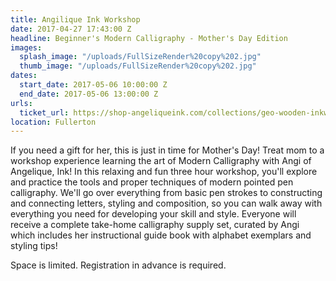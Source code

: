 ```yaml
---
title: Angilique Ink Workshop
date: 2017-04-27 17:43:00 Z
headline: Beginner's Modern Calligraphy - Mother's Day Edition
images:
  splash_image: "/uploads/FullSizeRender%20copy%202.jpg"
  thumb_image: "/uploads/FullSizeRender%20copy%202.jpg"
dates:
  start_date: 2017-05-06 10:00:00 Z
  end_date: 2017-05-06 13:00:00 Z
urls:
  ticket_url: https://shop-angeliqueink.com/collections/geo-wooden-inkwells/products/may-6-fullerton-beginners-modern-calligraphy-workshop
location: Fullerton
---
```


If you need a gift for her, this is just in time for Mother's Day! Treat mom to a workshop experience learning the art of Modern Calligraphy with Angi of Angelique, Ink! In this relaxing and fun three hour workshop, you'll explore and practice the tools and proper techniques of modern pointed pen calligraphy. We'll go over everything from basic pen strokes to constructing and connecting letters, styling and composition, so you can walk away with everything you need for developing your skill and style. Everyone will receive a complete take-home calligraphy supply set, curated by Angi which includes her instructional guide book with alphabet exemplars and styling tips!

Space is limited. 
Registration in advance is required.

